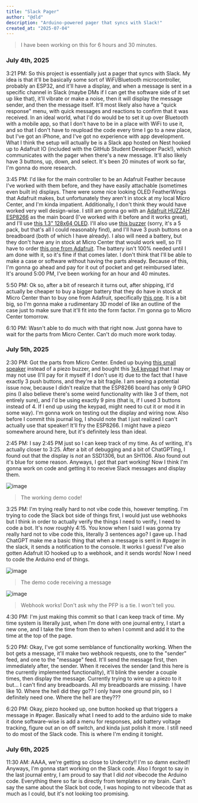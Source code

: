 ```yaml
---
title: "Slack Pager"
author: "@dld"
description: "Arduino-powered pager that syncs with Slack!"
created_at: "2025-07-04"
---
```


> I have been working on this for 6 hours and 30 minutes.

### July 4th, 2025

3:21 PM: So this project is essentially just a pager that syncs with Slack. My idea is that it'll be basically some sort of WiFi/Bluetooth microcontroller, probably an ESP32, and it'll have a display, and when a message is sent in a specific channel in Slack (maybe DMs if I can get the software side of it set up like that), it'll vibrate or make a noise, then it will display the message sender, and then the message itself. It'll most likely also have a "quick response" menu, with quick messages and reactions to confirm that it was received. In an ideal world, what I'd do would be to set it up over Bluetooth with a mobile app, so that I don't have to be in a place with WiFi to use it, and so that I don't have to reupload the code every time I go to a new place, but I've got an iPhone, and I've got no experience with app development. What I think the setup will actually be is a Slack app hosted on Nest hooked up to Adafruit IO (included with the GitHub Student Developer Pack!), which communicates with the pager when there's a new message. It'll also likely have 3 buttons, up, down, and select. It's been 20 minutes of work so far, I'm gonna do more research.

3:45 PM: I'd like for the main controller to be an Adafruit Feather because I've worked with them before, and they have easily attachable (sometimes even built in) displays. There were some nice looking OLED FeatherWings that Adafruit makes, but unfortunately they aren't in stock at my local Micro Center, and I'm kinda impatient. Additionally, I don't think they would have worked very well design-wise. I still am gonna go with an [Adafruit HUZZAH ESP8266](https://www.microcenter.com/product/460313/adafruit-industries-feather-huzzah-with-esp8266-wifi) as the main board (I've worked with it before and it works great), and I'll use [this 1.3" 128x64 OLED](https://www.microcenter.com/product/643965/inland-iic-spi-13-128x64-oled-v20-graphic-display-module-for-arduino-uno-r3). I'll also use [this buzzer](https://www.microcenter.com/product/677929/leo-sales-ltd-piezo-buzzer-23x10mm-3-24v-(5-pack)) (sorry, it's a 5 pack, but that's all I could reasonably find), and I'll have 3 push buttons on a breadboard (both of which I have already). I also will need a battery, but they don't have any in stock at Micro Center that would work well, so I'll have to order [this one from Adafruit](https://www.adafruit.com/product/1578). The battery isn't 100% needed until I am done with it, so it's fine if that comes later. I don't think that I'll be able to make a case or software without having the parts already. Because of this, I'm gonna go ahead and pay for it out of pocket and get reimbursed later. It's around 5:00 PM, I've been working for an hour and 40 minutes.

5:50 PM: Ok so, after a bit of research it turns out, after shipping, it'd actually be cheaper to buy a bigger battery that they do have in stock at Micro Center than to buy one from Adafruit, specifically [this one](https://www.microcenter.com/product/636273/adafruit-industries-lithium-ion-cylindrical-battery-37v-2200mah). It is a bit big, so I'm gonna make a rudimentary 3D model of like an outline of the case just to make sure that it'll fit into the form factor. I'm gonna go to Micro Center tomorrow.

6:10 PM: Wasn't able to do much with that right now. Just gonna have to wait for the parts from Micro Center. Can't do much more work today.

### July 5th, 2025

2:30 PM: Got the parts from Micro Center. Ended up buying [this small speaker](https://www.microcenter.com/product/612829/adafruit-industries-mini-metal-speaker-w-wires-8-ohm-05w) instead of a piezo buzzer, and bought this [1x4 keypad](https://www.microcenter.com/product/613569/adafruit-industries-membrane-1x4-keypad-extras) that I may or may not use (I'll pay for it myself if I don't use it) due to the fact that I have exactly 3 push buttons, and they're a bit fragile. I am seeing a potential issue now, because I didn't realize that the ESP8266 board has only 9 GPIO pins (I also believe there's some weird functionality with like 3 of them, not entirely sure), and I'd be using exactly 9 pins (that is, if I used 3 buttons instead of 4. If I end up using the keypad, might need to cut it or mod it in some way). I'm gonna work on testing out the display and wiring now. Also before I commit this journal log, I should note that I just realized I can't actually use that speaker! It'll fry the ESP8266. I might have a piezo somewhere around here, but it's definitely less than ideal.

2:45 PM: I say 2:45 PM just so I can keep track of my time. As of writing, it's actually closer to 3:25. After a bit of debugging and a bit of ChatGPTing, I found out that the display is _not_ an SSD1306, but an SH1106. Also found out it's blue for some reason. Anyways, I got that part working! Now I think I'm gonna work on code and getting it to receive Slack messages and display them.

![image](https://github.com/user-attachments/assets/8cdc94c0-e6ab-40c0-aab1-b9c5dcf8b012)
> The working demo code!

3:25 PM: I'm trying really hard to not vibe code this, however tempting. I'm trying to code the Slack bot side of things first, I would just use webhooks but I think in order to actually verify the things I need to verify, I need to code a bot. It's now roughly 4:15. You know when I said I was gonna try really hard not to vibe code this, literally 3 sentences ago? I gave up. I had ChatGPT make me a basic thing that when a message is sent in #pager in the slack, it sends a notification to the console. It works I guess! I've also gotten Adafruit IO hooked up to a webhook, and it sends words! Now I need to code the Arduino end of things.

![image](https://github.com/user-attachments/assets/489f4946-f0e0-4ed0-baed-301f7ae764c6)
> The demo code receiving a message

![image](https://github.com/user-attachments/assets/bff1cb36-6065-4d98-80c1-59d1ceae60ea)
> Webhook works! Don't ask why the PFP is a tie. I won't tell you.

4:30 PM: I'm just making this commit so that I can keep track of time. My time system is literally just, when I'm done with one journal entry, I start a new one, and I take the time from then to when I commit and add it to the time at the top of the page.

5:20 PM: Okay, I've got some semblance of functionality working. When the bot gets a message, it'll make two webhook requests, one to the "sender" feed, and one to the "message" feed. It'll send the message first, then immediately after, the sender. When it receives the sender (and this here is the currently implemented functionality), it'll blink the sender a couple times, then display the message. Currently trying to wire up a piezo to it but... I can't find any breadboards. All my breadboards are missing. I have like 10. Where the hell did they go?? I only have one ground pin, so I definitely need one. Where the hell are they???

6:20 PM: Okay, piezo hooked up, one button hooked up that triggers a message in #pager. Basically what I need to add to the arduino side to make it done software-wise is add a menu for responses, add battery voltage tracking, figure out an on off switch, and kinda just polish it more. I still need to do most of the Slack code. This is where I'm ending it tonight.

### July 6th, 2025

11:30 AM: AAAA, we're getting so close to Undercity!! I'm so damn excited!! Anyways, I'm gonna start working on the Slack code. Also I forgot to say in the last journal entry, I am proud to say that I did _not_ vibecode the Arduino code. Everything there so far is directly from templates or my brain. Can't say the same about the Slack bot code, I was hoping to not vibecode that as much as I could, but it's not looking too promising. 
